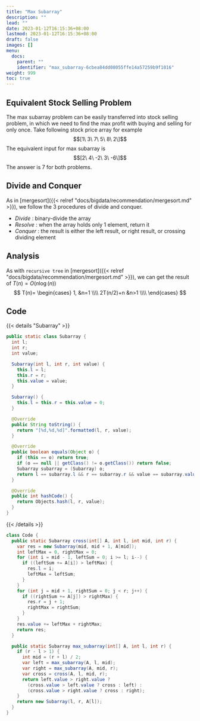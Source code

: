 ```yaml
---
title: "Max Subarray"
description: ""
lead: ""
date: 2023-01-12T16:15:36+08:00
lastmod: 2023-01-12T16:15:36+08:00
draft: false
images: []
menu:
  docs:
    parent: ""
    identifier: "max_subarray-6cbea84dd08055ffe14a57259b9f1016"
weight: 999
toc: true
---
```

## Equivalent Stock Selling Problem
The max subarray problem can be easily transferred into stock selling problem, in which we need to find the
max profit with buying and selling for only once. Take following stock price array for example
$$[1\ 3\ 7\ 5\ 8\ 2\]$$
The equivalent input for max subarray is
$$[2\ 4\ -2\ 3\ -6\]$$
The answer is 7 for both problems.

## Divide and Conquer
As in [mergesort]({{< relref "docs/bigdata/recommendation/mergesort.md" >}}), we follow the 3 procedures of divide and conquer.
* _Divide_ : binary-divide the array
* _Resolve_ : when the array holds only 1 element, return it
* _Conquer_ : the result is either the left result, or right result, or crossing dividing element

## Analysis
As with `recursive tree` in [mergesort]({{< relref "docs/bigdata/recommendation/mergesort.md" >}}), we can get the result of $T(n)=O(n\log(n))$
$$
T(n)=
\begin{cases}
1, &n=1 \\\\
2T(n/2)+n &n>1 \\\\
\end{cases}
$$

## Code
{{< details "Subarray" >}}
```java
public static class Subarray {
  int l;
  int r;
  int value;

  Subarray(int l, int r, int value) {
    this.l = l;
    this.r = r;
    this.value = value;
  }

  Subarray() {
    this.l = this.r = this.value = 0;
  }

  @Override
  public String toString() {
    return "[%d,%d,%d]".formatted(l, r, value);
  }

  @Override
  public boolean equals(Object o) {
    if (this == o) return true;
    if (o == null || getClass() != o.getClass()) return false;
    Subarray subarray = (Subarray) o;
    return l == subarray.l && r == subarray.r && value == subarray.value;
  }

  @Override
  public int hashCode() {
    return Objects.hash(l, r, value);
  }
}
```
{{< /details >}}

```java
class Code {
  public static Subarray cross(int[] A, int l, int mid, int r) {
    var res = new Subarray(mid, mid + 1, A[mid]);
    int leftMax = 0, rightMax = 0;
    for (int i = mid - 1, leftSum = 0; i >= l; i--) {
      if ((leftSum += A[i]) > leftMax) {
        res.l = i;
        leftMax = leftSum;
      }
    }
    for (int j = mid + 1, rightSum = 0; j < r; j++) {
      if ((rightSum += A[j]) > rightMax) {
        res.r = j + 1;
        rightMax = rightSum;
      }
    }
    res.value += leftMax + rightMax;
    return res;
  }

  public static Subarray max_subarray(int[] A, int l, int r) {
    if (r - l > 1) {
      int mid = (r + l) / 2;
      var left = max_subarray(A, l, mid);
      var right = max_subarray(A, mid, r);
      var cross = cross(A, l, mid, r);
      return left.value > right.value ?
        (cross.value > left.value ? cross : left) :
        (cross.value > right.value ? cross : right);
    }
    return new Subarray(l, r, A[l]);
  }
}
```
